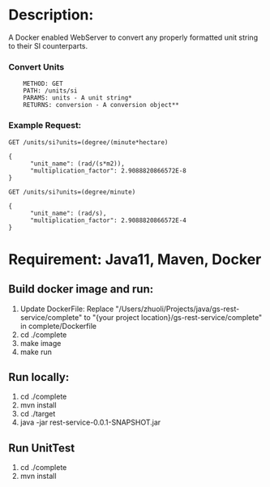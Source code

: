 
# Description:
A Docker enabled WebServer to convert any properly formatted unit string to their SI counterparts.

### Convert Units
```
    METHOD: GET
    PATH: /units/si
    PARAMS: units - A unit string*
    RETURNS: conversion - A conversion object**
```
### Example Request:

```
GET /units/si?units=(degree/(minute*hectare)

{
      "unit_name": (rad/(s*m2)),
      "multiplication_factor": 2.9088820866572E-8
}

GET /units/si?units=(degree/minute)

{
      "unit_name": (rad/s),
      "multiplication_factor": 2.9088820866572E-4
}
```

# Requirement: Java11, Maven, Docker

## Build docker image and run:  
1. Update DockerFile: Replace "/Users/zhuoli/Projects/java/gs-rest-service/complete" to "{your project location}/gs-rest-service/complete" in complete/Dockerfile
1. cd ./complete
1. make image
1. make run

## Run locally:
1. cd ./complete
1. mvn install
1. cd ./target 
1. java -jar rest-service-0.0.1-SNAPSHOT.jar


## Run UnitTest
1. cd ./complete
1. mvn install
